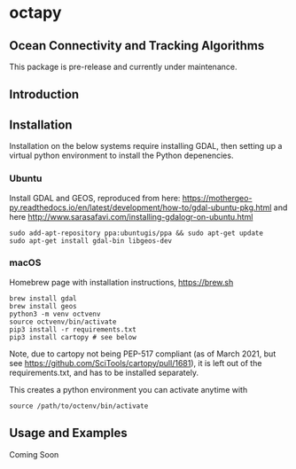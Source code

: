 # octapy
## Ocean Connectivity and Tracking Algorithms

This package is pre-release and currently under maintenance.

## Introduction

## Installation
Installation on the below systems require installing GDAL, then setting up a
virtual python environment to install the Python depenencies.

### Ubuntu

Install GDAL and GEOS, reproduced from here:
https://mothergeo-py.readthedocs.io/en/latest/development/how-to/gdal-ubuntu-pkg.html
and here http://www.sarasafavi.com/installing-gdalogr-on-ubuntu.html

```
sudo add-apt-repository ppa:ubuntugis/ppa && sudo apt-get update
sudo apt-get install gdal-bin libgeos-dev
```


### macOS

Homebrew page with installation instructions, https://brew.sh

```
brew install gdal
brew install geos
python3 -m venv octvenv
source octvenv/bin/activate
pip3 install -r requirements.txt
pip3 install cartopy # see below
```

Note, due to cartopy not being PEP-517 compliant (as of March 2021, but see
https://github.com/SciTools/cartopy/pull/1681), it is left out of the
requirements.txt, and has to be installed separately.

This creates a python environment you can activate anytime with

`source /path/to/octenv/bin/activate`

## Usage and Examples
Coming Soon
